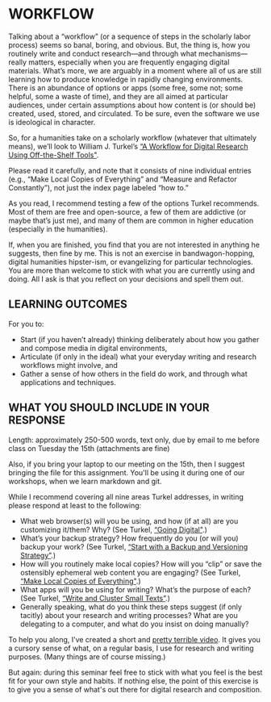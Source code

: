 # WORKFLOW

Talking about a “workflow” (or a sequence of steps in the scholarly labor process) seems so banal, boring, and obvious. But, the thing is, how you routinely write and conduct research—and through what mechanisms—really matters, especially when you are frequently engaging digital materials. What’s more, we are arguably in a moment where all of us are still learning how to produce knowledge in rapidly changing environments. There is an abundance of options or apps (some free, some not; some helpful, some a waste of time), and they are all aimed at particular audiences, under certain assumptions about how content is (or should be) created, used, stored, and circulated. To be sure, even the software we use is ideological in character.

So, for a humanities take on a scholarly workflow (whatever that ultimately means), we’ll look to William J. Turkel’s [“A Workflow for Digital Research Using Off-the-Shelf Tools"](http://williamjturkel.net/how-to/).

Please read it carefully, and note that it consists of nine individual entries (e.g., “Make Local Copies of Everything” and “Measure and Refactor Constantly”), not just the index page labeled “how to.”

As you read, I recommend testing a few of the options Turkel recommends. Most of them are free and open-source, a few of them are addictive (or maybe that’s just me), and many of them are common in higher education (especially in the humanities).

If, when you are finished, you find that you are not interested in anything he suggests, then fine by me. This is not an exercise in bandwagon-hopping, digital humanities hipster-ism, or evangelizing for particular technologies. You are more than welcome to stick with what you are currently using and doing. All I ask is that you reflect on your decisions and spell them out.

## LEARNING OUTCOMES

For you to:

* Start (if you haven’t already) thinking deliberately about how you gather and compose media in digital environments,
* Articulate (if only in the ideal) what your everyday writing and research workflows might involve, and
* Gather a sense of how others in the field do work, and through what applications and techniques.

## WHAT YOU SHOULD INCLUDE IN YOUR RESPONSE

Length: approximately 250-500 words, text only, due by email to me before class on Tuesday the 15th (attachments are fine)

Also, if you bring your laptop to our meeting on the 15th, then I suggest bringing the file for this assignment. You'll be using it during one of our workshops, when we learn markdown and git. 

While I recommend covering all nine areas Turkel addresses, in writing please respond at least to the following:

* What web browser(s) will you be using, and how (if at all) are you customizing it/them? Why? (See Turkel, [“Going Digital"](http://williamjturkel.net/2011/03/15/going-digital/).)
* What’s your backup strategy? How frequently do you (or will you) backup your work? (See Turkel, [“Start with a Backup and Versioning Strategy”](http://williamjturkel.net/2011/02/22/backup-and-versioning/).)
* How will you routinely make local copies? How will you “clip” or save the ostensibly ephemeral web content you are engaging? (See Turkel, [“Make Local Copies of Everything"](http://williamjturkel.net/2011/03/07/make-local-copies/).)
* What apps will you be using for writing? What’s the purpose of each? (See Turkel, [“Write and Cluster Small Texts”](http://williamjturkel.net/2011/04/04/write-and-cluster/).)
* Generally speaking, what do you think these steps suggest (if only tacitly) about your research and writing processes? What are you delegating to a computer, and what do you insist on doing manually?

To help you along, I’ve created a short and [pretty terrible video](https://vimeo.com/34515157). It gives you a cursory sense of what, on a regular basis, I use for research and writing purposes. (Many things are of course missing.)

But again: during this seminar feel free to stick with what you feel is the best fit for your own style and habits. If nothing else, the point of this exercise is to give you a sense of what's out there for digital research and composition.  